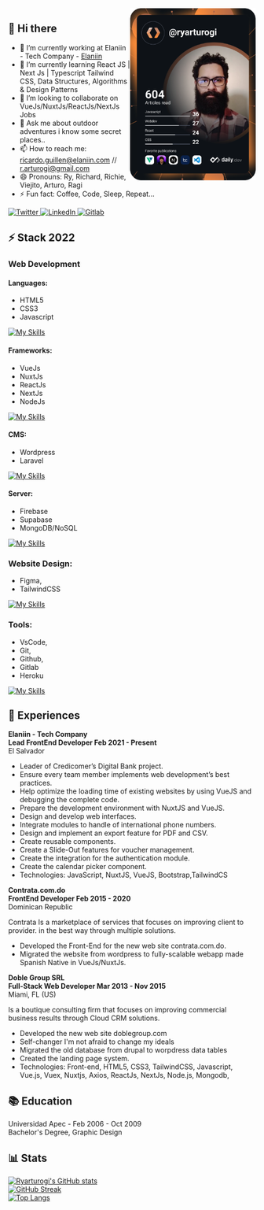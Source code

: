 <div align="left">
  <a href="https://app.daily.dev/ryarturogi" target="_blank">
    <img
      width="256"
      align="right"
      src="https://github.com/ryarturogi/ryarturogi/blob/master/devcard.svg" 
      alt="Ricardo Guillen's Dev Card"
    />
  </a>
</div>

## 👋 Hi there
- 🔭 I’m currently working at Elaniin - Tech Company - [Elaniin](https://elaniin.com/ "Elaniin - Tech Company")
- 🌱 I’m currently learning React JS | Next Js | Typescript  Tailwind CSS, Data Structures, Algorithms & Design Patterns
- 👯 I’m looking to collaborate on VueJs/NuxtJs/ReactJs/NextJs Jobs
- 💬 Ask me about outdoor adventures i know some secret places.. 
- 📫 How to reach me: ricardo.guillen@elaniin.com // r.arturogi@gmail.com
- 😄 Pronouns: Ry, Richard, Richie, Viejito, Arturo, Ragi
- ⚡ Fun fact: Coffee, Code, Sleep, Repeat...

<div align="left">
  <a href="https://twitter.com/ryarturogi">
    <img
      src="https://img.shields.io/twitter/follow/ryarturogi?label=Twitter&logo=twitter&style=flat-square&color=1da1f2&logoColor=ffffff"
      alt="Twitter"
    />
  </a>
  <a href="https://www.linkedin.com/in/ryarturogi/">
    <img
      src="https://img.shields.io/static/v1?logo=linkedin&style=flat-square&color=0072b1&label=LinkedIn&message=%E2%98%86"
      alt="LinkedIn"
    />
  </a>
  
  <a href="https://gitlab.com/ricardo.guillen">
    <img
      src="https://img.shields.io/static/v1?logo=gitlab&style=flat-square&color=fca326&label=Gitlab&message=%E2%98%86"
      alt="Gitlab"
    />
  </a>
    

 
</div>

## ⚡️ Stack 2022

### Web Development
#### Languages:
- HTML5
- CSS3
- Javascript

[![My Skills](https://skillicons.dev/icons?i=html,css,js)](https://ryarturogi.github.io)
#### Frameworks:
- VueJs
- NuxtJs
- ReactJs
- NextJs 
- NodeJs

[![My Skills](https://skillicons.dev/icons?i=vuejs,nuxtjs,react,nextjs,nodejs)](https://ryarturogi.github.io)
#### CMS: 
- Wordpress 
- Laravel

[![My Skills](https://skillicons.dev/icons?i=wordpress,laravel)](https://ryarturogi.github.io)
#### Server: 
- Firebase
- Supabase
- MongoDB/NoSQL

[![My Skills](https://skillicons.dev/icons?i=firebase,supabase,mongodb)](https://ryarturogi.github.io)
### Website Design:
- Figma, 
- TailwindCSS

[![My Skills](https://skillicons.dev/icons?i=figma,tailwind)](https://ryarturogi.github.io)
### Tools:
- VsCode, 
- Git, 
- Github, 
- Gitlab 
- Heroku

[![My Skills](https://skillicons.dev/icons?i=vscode,git,github,gitlab,heroku)](https://ryarturogi.github.io)
## 🥾 Experiences

**Elaniin - Tech Company** <br />
**Lead FrontEnd Developer Feb 2021 - Present** <br />
El Salvador <br />

- Leader of Credicomer’s Digital Bank project.
- Ensure every team member implements web development’s best practices.
- Help optimize the loading time of existing websites by using VueJS and
debugging the complete code.
- Prepare the development environment with NuxtJS and VueJS.
- Design and develop web interfaces.
- Integrate modules to handle of international phone numbers.
- Design and implement an export feature for PDF and CSV.
- Create reusable components.
- Create a Slide-Out features for voucher management.
- Create the integration for the authentication module.
- Create the calendar picker component.
- Technologies: JavaScript, NuxtJS, VueJS, Bootstrap,TailwindCS

**Contrata.com.do** <br />
**FrontEnd Developer Feb 2015 - 2020** <br />
Dominican Republic

Contrata Is a marketplace of services that focuses on improving client to provider.
in the best way through multiple solutions.

- Developed the Front-End for the new web site contrata.com.do.
- Migrated the website from wordpress to fully-scalable webapp made Spanish Native in VueJs/NuxtJs.

**Doble Group SRL** <br />
**Full-Stack Web Developer Mar 2013 - Nov 2015** <br />
Miami, FL (US)

Is a boutique consulting firm that focuses on improving commercial
business results through Cloud CRM solutions.

- Developed the new web site doblegroup.com
- Self-changer I'm not afraid to change my ideals
- Migrated the old database from drupal to worpdress data tables
- Created the landing page system.
- Technologies: Front-end, HTML5, CSS3, TailwindCSS, Javascript, Vue.js, Vuex, Nuxtjs, Axios, ReactJs, NextJs, Node.js, Mongodb,

## 📚 Education
Universidad Apec - Feb 2006 - Oct 2009  <br />
Bachelor's Degree, Graphic Design

## 📊 Stats
[![Ryarturogi's GitHub stats](https://github-readme-stats.vercel.app/api?username=ryarturogi)](https://github.com/ryarturogi)
<br />
[![GitHub Streak](https://github-readme-streak-stats.herokuapp.com/?user=ryarturogi)](https://github.com/ryarturogi)
<br />
[![Top Langs](https://github-readme-stats.vercel.app/api/top-langs/?username=ryarturogi)](https://github.com/ryarturogi)


